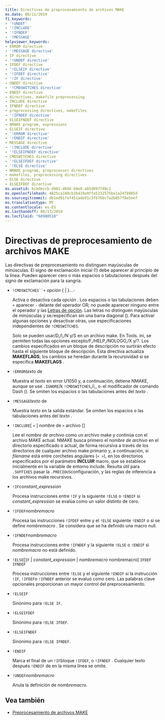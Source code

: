 ```yaml
---
title: Directivas de preprocesamiento de archivos MAKE
ms.date: 08/11/2019
f1_keywords:
- '!UNDEF'
- '!INCLUDE'
- '!IFNDEF'
- '!MESSAGE'
helpviewer_keywords:
- ERROR directive
- '!MESSAGE directive'
- IF directive
- '!UNDEF directive'
- IFDEF directive
- '!ELSEIF directive'
- '!IFDEF directive'
- '!IF directive'
- UNDEF directive
- '!CMDSWITCHES directive'
- ENDIF directive
- directives, makefile preprocessing
- INCLUDE directive
- IFNDEF directive
- preprocessing directives, makefiles
- '!IFNDEF directive'
- ELSEIFNDEF directive
- NMAKE program, expressions
- ELSEIF directive
- '!ERROR directive'
- '!ENDIF directive'
- MESSAGE directive
- '!INCLUDE directive'
- '!ELSEIFNDEF directive'
- CMDSWITCHES directive
- '!ELSEIFDEF directive'
- '!ELSE directive'
- NMAKE program, preprocessor directives
- makefiles, preprocessing directives
- ELSE directive
- ELSEIFDEF directive
ms.assetid: bcedeccb-d981-469d-b9e8-ab5d097fd8c2
ms.openlocfilehash: 4825ca180cb1b419a9ffa5232575ba1a24f8805d
ms.sourcegitcommit: db1ed91fa7451ade91c3fb76bc7a2b857f8a5eef
ms.translationtype: MT
ms.contentlocale: es-ES
ms.lasthandoff: 08/13/2019
ms.locfileid: "68980510"
---
```

# <a name="makefile-preprocessing-directives"></a>Directivas de preprocesamiento de archivos MAKE

Las directivas de preprocesamiento no distinguen mayúsculas de minúsculas. El signo de exclamación inicial (!) debe aparecer al principio de la línea. Pueden aparecer cero o más espacios o tabulaciones después del signo de exclamación para la sangría.

- `!CMDSWITCHES``+` *opción* { &#124; }...`-`

   Activa o desactiva cada *opción* . Los espacios o las tabulaciones deben `+` aparecer `-` delante del operador OR; no puede aparecer ninguno entre el operador y las [Letras de opción](running-nmake.md#nmake-options). Las letras no distinguen mayúsculas de minúsculas y se`/`especifican sin una barra diagonal (). Para activar algunas opciones y desactivar otras, use especificaciones independientes de `!CMDSWITCHES`.

   Solo se pueden usar/D,/I,/N y/S en un archivo make. En Tools. ini, se permiten todas las opciones excepto/F,/HELP,/NOLOGO,/X y/?. Los cambios especificados en un bloque de descripción no surtirán efecto hasta el siguiente bloque de descripción. Esta directiva actualiza **MAKEFLAGS**; los cambios se heredan durante la recursividad si se especifica **MAKEFLAGS** .

- `!ERROR`*texto* de

   Muestra el *texto* en error U1050 y, a continuación, detiene NMAKE, aunque se use `.IGNORE`/k `!CMDSWITCHES`,/i,, o`-`el modificador de comando Dash (). Se omiten los espacios o las tabulaciones antes del *texto* .

- `!MESSAGE`*texto* de

   Muestra *texto* en la salida estándar. Se omiten los espacios o las tabulaciones antes del *texto* .

- `!INCLUDE`[ `<` ] *nombre* de `>` archivo []

   Lee el *nombre de archivo* como un archivo make y continúa con el archivo MAKE actual. NMAKE busca primero el *nombre de archivo* en el directorio especificado o actual, de forma recursiva a través de los directorios de cualquier archivo make primario y, a continuación, si *filename* está entre corchetes angulares (`< >`), en los directorios especificados por el parámetro  **INCLUIR** macro, que se establece inicialmente en la variable de entorno include. Resulta útil para `.SUFFIXES` pasar la `.PRECIOUS`configuración, y las reglas de inferencia a los archivos make recursivos.

- `!IF`*constant_expression*

   Procesa instrucciones entre `!IF` y la siguiente `!ELSE` o `!ENDIF` si *constant_expression* se evalúa como un valor distinto de cero.

- `!IFDEF`*nombremacro*

   Procesa las instrucciones `!IFDEF` entre y el `!ELSE` siguiente `!ENDIF` o si se define *nombremacro* . Se considera que se ha definido una macro null.

- `!IFNDEF`*nombremacro*

   Procesa instrucciones entre `!IFNDEF` y la siguiente `!ELSE` o `!ENDIF` si *nombremacro* no está definido.

- `!ELSE`[`IF` &#124; *constant_expression* &#124; *nombremacro* nombremacro] `IFDEF` `IFNDEF`

   Procesa instrucciones entre `!ELSE` y el siguiente `!ENDIF` si la instrucción `!IF`, `!IFDEF`o `!IFNDEF` anterior se evaluó como cero. Las palabras clave opcionales proporcionan un mayor control del preprocesamiento.

- `!ELSEIF`

   Sinónimo para `!ELSE IF`.

- `!ELSEIFDEF`

   Sinónimo para `!ELSE IFDEF`.

- `!ELSEIFNDEF`

   Sinónimo para `!ELSE IFNDEF`.

- `!ENDIF`

   Marca el final de un `!IF`bloque `!IFDEF`, o `!IFNDEF` . Cualquier texto después `!ENDIF` de en la misma línea se omite.

- `!UNDEF`*nombremacro*

   Anula la definición de *nombremacro*.

## <a name="see-also"></a>Vea también

- [Preprocesamiento de archivos MAKE](makefile-preprocessing.md)